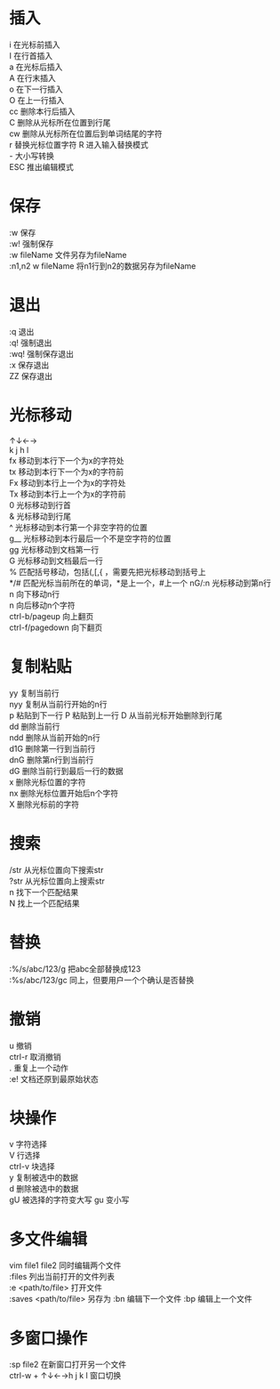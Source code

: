 # 插入
i 在光标前插入  
I 在行首插入  
a 在光标后插入  
A 在行末插入  
o 在下一行插入  
O 在上一行插入  
cc 删除本行后插入  
C 删除从光标所在位置到行尾  
cw 删除从光标所在位置后到单词结尾的字符  
r 替换光标位置字符
R 进入输入替换模式  
\- 大小写转换  
ESC 推出编辑模式  

# 保存
:w 保存  
:w! 强制保存  
:w fileName 文件另存为fileName  
:n1,n2 w fileName 将n1行到n2的数据另存为fileName  

# 退出
:q 退出  
:q! 强制退出  
:wq! 强制保存退出  
:x 保存退出  
ZZ 保存退出   

# 光标移动
↑↓←→  
k j h l   
fx 移动到本行下一个为x的字符处  
tx 移动到本行下一个为x的字符前  
Fx 移动到本行上一个为x的字符处  
Tx 移动到本行上一个为x的字符前  
0 光标移动到行首  
& 光标移动到行尾  
^ 光标移动到本行第一个非空字符的位置   
g\__ 光标移动到本行最后一个不是空字符的位置  
gg 光标移动到文档第一行  
G 光标移动到文档最后一行  
% 匹配括号移动，包括(,[,{ ，需要先把光标移动到括号上  
*/# 匹配光标当前所在的单词，*是上一个，#上一个
nG/:n<enter> 光标移动到第n行  
n<enter> 向下移动n行  
n<space> 向后移动n个字符  
ctrl-b/pageup 向上翻页  
ctrl-f/pagedown 向下翻页  

# 复制粘贴
yy 复制当前行  
nyy 复制从当前行开始的n行  
p 粘贴到下一行
P 粘贴到上一行
D 从当前光标开始删除到行尾  
dd 删除当前行  
ndd 删除从当前开始的n行  
d1G 删除第一行到当前行  
dnG 删除第n行到当前行  
dG 删除当前行到最后一行的数据  
x 删除光标位置的字符  
nx 删除光标位置开始后n个字符  
X 删除光标前的字符  

# 搜索
/str 从光标位置向下搜索str  
?str 从光标位置向上搜索str  
n 找下一个匹配结果  
N 找上一个匹配结果  

# 替换
:%/s/abc/123/g 把abc全部替换成123  
:%s/abc/123/gc 同上，但要用户一个个确认是否替换 

# 撤销
u 撤销  
ctrl-r 取消撤销  
. 重复上一个动作  
:e! 文档还原到最原始状态   

# 块操作
v 字符选择  
V 行选择   
ctrl-v 块选择  
y 复制被选中的数据  
d 删除被选中的数据  
gU 被选择的字符变大写
gu 变小写

# 多文件编辑
vim file1 file2  同时编辑两个文件     
:files 列出当前打开的文件列表    
:e <path/to/file> 打开文件  
:saves <path/to/file> 另存为
:bn 编辑下一个文件
:bp 编辑上一个文件

# 多窗口操作
:sp file2 在新窗口打开另一个文件   
ctrl-w + ↑↓←→h j k l  窗口切换  

